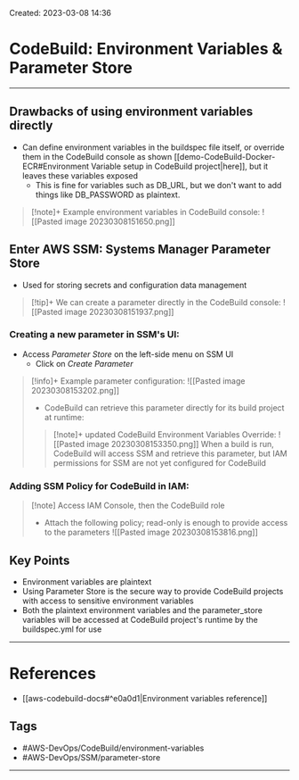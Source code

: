 Created: 2023-03-08 14:36
# CodeBuild: Environment Variables & Parameter Store
---
## Drawbacks of using environment variables directly
- Can define environment variables in the buildspec file itself, or override them in the CodeBuild console as shown [[demo-CodeBuild-Docker-ECR#Environment Variable setup in CodeBuild project|here]], but it leaves these variables exposed
	- This is fine for variables such as DB_URL, but we don't want to add things like DB_PASSWORD as plaintext.
>[!note]+ Example environment variables in CodeBuild console:
>![[Pasted image 20230308151650.png]]

## Enter AWS SSM: Systems Manager Parameter Store
- Used for storing secrets and configuration data management 
>[!tip]+ We can create a parameter directly in the CodeBuild console:
>![[Pasted image 20230308151937.png]]

### Creating a new parameter in SSM's UI: 
- Access *Parameter Store* on the left-side menu on SSM UI
	- Click on *Create Parameter*
>[!info]+ Example parameter configuration:
>![[Pasted image 20230308153202.png]]
>- CodeBuild can retrieve this parameter directly for its build project at runtime:
>>[!note]+ updated CodeBuild Environment Variables Override:
>>![[Pasted image 20230308153350.png]]
>>When a build is run, CodeBuild will access SSM and retrieve this parameter, but IAM permissions for SSM are not yet configured for CodeBuild

### Adding SSM Policy for CodeBuild in IAM:
>[!note] Access IAM Console, then the CodeBuild role
>- Attach the following policy; read-only is enough to provide access to the parameters
> ![[Pasted image 20230308153816.png]]

## Key Points
- Environment variables are plaintext
- Using Parameter Store is the secure way to provide CodeBuild projects with access to sensitive environment variables 
- Both the plaintext environment variables and the parameter_store variables will be accessed at CodeBuild project's runtime by the buildspec.yml for use
- ---
# References
- [[aws-codebuild-docs#^e0a0d1|Environment variables reference]]

## Tags
- #AWS-DevOps/CodeBuild/environment-variables
- #AWS-DevOps/SSM/parameter-store
---